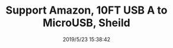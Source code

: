﻿---
layout: post 
title: Support Amazon, 10FT USB A to MicroUSB, Sheild
tags: T10 U30
categories: wire-harness
overview: 
series: U30
part_number: 621-215-212
thumb_img: 
image: 
date: 2019/5/23 15:38:42
---



